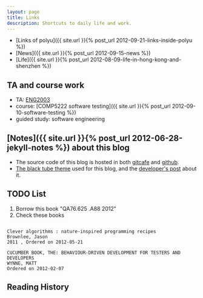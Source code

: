 ```yaml
---
layout: page
title: Links
description: Shortcuts to daily life and work. 
---
```

    
+ [Links of polyu]({{ site.url }}{% post_url 2012-09-21-links-inside-polyu %})      
+ [News]({{ site.url }}{% post_url 2012-09-15-news %})      
+ [Life]({{ site.url }}{% post_url 2012-08-09-life-in-hong-kong-and-shenzhen %})     
     
## TA and course work      
+ TA: [ENG2003](https://github.com/quxiaofeng/eng2003)     
+ course: [COMP5222 software testing]({{ site.url }}{% post_url 2012-09-10-software-testing %})     
+ guided study: software engineering     

## [Notes]({{ site.url }}{% post_url 2012-06-28-jekyll-notes %}) about this blog    
+ The source code of this blog is hosted in both [gitcafe](https://gitcafe.com/quxiaofeng/csxfqu) and [github](https://github.com/quxiaofeng/csxfqu).    
+ [The black tube theme](https://github.com/pizn/blogTheme) used for this blog, and the [developer's post](http://www.pizn.me/2012/05/04/the-jekyll-blog-theme-black-cube.html) about it.    
    

## TODO List

1. Borrow this book "QA76.625 .A88 2012"
2. Check these books


~~~~~~

Clever algorithms : nature-inspired programming recipes
Brownlee, Jason
2011 , Ordered on 2012-05-21

CUCUMBER BOOK, THE: BEHAVIOUR-DRIVEN DEVELOPMENT FOR TESTERS AND DEVELOPERS
WYNNE, MATT
Ordered on 2012-02-07

~~~~~~~~~~
     
## Reading History      
    
<script type="text/javascript" src="http://www.douban.com/service/badge/gBlueBird/?show=collection&amp;select=random&amp;n=18&amp;columns=6&amp;hidelogo=yes&amp;cat=book" ></script>    
    


